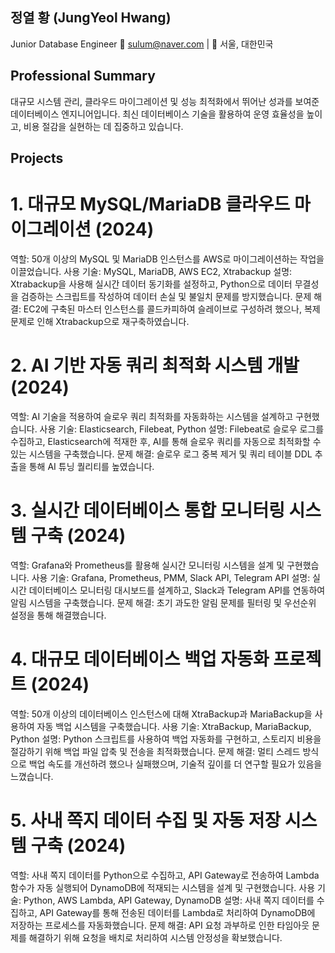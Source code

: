 ## 정열 황 (JungYeol Hwang)
Junior Database Engineer
📧 sulum@naver.com | 📍 서울, 대한민국

## Professional Summary
대규모 시스템 관리, 클라우드 마이그레이션 및 성능 최적화에서 뛰어난 성과를 보여준 데이터베이스 엔지니어입니다. 최신 데이터베이스 기술을 활용하여 운영 효율성을 높이고, 비용 절감을 실현하는 데 집중하고 있습니다.

## Projects
# 1. 대규모 MySQL/MariaDB 클라우드 마이그레이션 (2024)
역할: 50개 이상의 MySQL 및 MariaDB 인스턴스를 AWS로 마이그레이션하는 작업을 이끌었습니다.
사용 기술: MySQL, MariaDB, AWS EC2, Xtrabackup
설명: Xtrabackup을 사용해 실시간 데이터 동기화를 설정하고, Python으로 데이터 무결성을 검증하는 스크립트를 작성하여 데이터 손실 및 불일치 문제를 방지했습니다.
문제 해결: EC2에 구축된 마스터 인스턴스를 콜드카피하여 슬레이브로 구성하려 했으나, 복제 문제로 인해 Xtrabackup으로 재구축하였습니다.

# 2. AI 기반 자동 쿼리 최적화 시스템 개발 (2024)
역할: AI 기술을 적용하여 슬로우 쿼리 최적화를 자동화하는 시스템을 설계하고 구현했습니다.
사용 기술: Elasticsearch, Filebeat, Python
설명: Filebeat로 슬로우 로그를 수집하고, Elasticsearch에 적재한 후, AI를 통해 슬로우 쿼리를 자동으로 최적화할 수 있는 시스템을 구축했습니다.
문제 해결: 슬로우 로그 중복 제거 및 쿼리 테이블 DDL 추출을 통해 AI 튜닝 퀄리티를 높였습니다.

# 3. 실시간 데이터베이스 통합 모니터링 시스템 구축 (2024)
역할: Grafana와 Prometheus를 활용해 실시간 모니터링 시스템을 설계 및 구현했습니다.
사용 기술: Grafana, Prometheus, PMM, Slack API, Telegram API
설명: 실시간 데이터베이스 모니터링 대시보드를 설계하고, Slack과 Telegram API를 연동하여 알림 시스템을 구축했습니다.
문제 해결: 초기 과도한 알림 문제를 필터링 및 우선순위 설정을 통해 해결했습니다.

# 4. 대규모 데이터베이스 백업 자동화 프로젝트 (2024)
역할: 50개 이상의 데이터베이스 인스턴스에 대해 XtraBackup과 MariaBackup을 사용하여 자동 백업 시스템을 구축했습니다.
사용 기술: XtraBackup, MariaBackup, Python
설명: Python 스크립트를 사용하여 백업 자동화를 구현하고, 스토리지 비용을 절감하기 위해 백업 파일 압축 및 전송을 최적화했습니다.
문제 해결: 멀티 스레드 방식으로 백업 속도를 개선하려 했으나 실패했으며, 기술적 깊이를 더 연구할 필요가 있음을 느꼈습니다.

# 5. 사내 쪽지 데이터 수집 및 자동 저장 시스템 구축 (2024)
역할: 사내 쪽지 데이터를 Python으로 수집하고, API Gateway로 전송하여 Lambda 함수가 자동 실행되어 DynamoDB에 적재되는 시스템을 설계 및 구현했습니다.
사용 기술: Python, AWS Lambda, API Gateway, DynamoDB
설명: 사내 쪽지 데이터를 수집하고, API Gateway를 통해 전송된 데이터를 Lambda로 처리하여 DynamoDB에 저장하는 프로세스를 자동화했습니다.
문제 해결: API 요청 과부하로 인한 타임아웃 문제를 해결하기 위해 요청을 배치로 처리하여 시스템 안정성을 확보했습니다.

